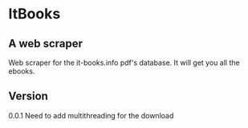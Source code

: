 ItBooks
=======

A web scraper
-------------
Web scraper for the it-books.info pdf's database. It will get you all the ebooks.

Version
-------
0.0.1
Need to add multithreading for the download
